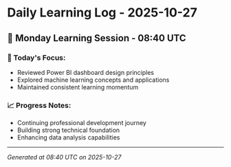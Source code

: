 # Daily Learning Log - 2025-10-27

## 📅 Monday Learning Session - 08:40 UTC

### 🎯 Today's Focus:
- Reviewed Power BI dashboard design principles
- Explored machine learning concepts and applications
- Maintained consistent learning momentum

### 📈 Progress Notes:
- Continuing professional development journey
- Building strong technical foundation
- Enhancing data analysis capabilities

---
*Generated at 08:40 UTC on 2025-10-27*
